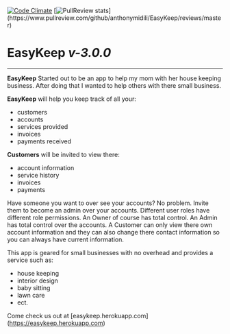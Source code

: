 [![Code Climate](https://codeclimate.com/github/anthonymidili/EasyKeep.png)](https://codeclimate.com/github/anthonymidili/EasyKeep)
[![PullReview stats](https://www.pullreview.com/github/anthonymidili/EasyKeep/badges/master.svg?)](https://www.pullreview.com/github/anthonymidili/EasyKeep/reviews/master)
# EasyKeep *v-3.0.0*

---

**EasyKeep** Started out to be an app to help my mom with her house keeping business. After doing that I wanted
to help others with there small business.

**EasyKeep** will help you keep track of all your:

+ customers
+ accounts
+ services provided
+ invoices
+ payments received

**Customers** will be invited to view there:

+ account information
+ service history
+ invoices
+ payments

Have someone you want to over see your accounts? No problem. Invite them to become an admin over your accounts.
Different user roles have different role permissions. An Owner of course has total control. An Admin has total control
over the accounts. A Customer can only view there own account information and they can also change there contact
information so you can always have current information.

This app is geared for small businesses with no overhead and provides a service such as:

+ house keeping
+ interior design
+ baby sitting
+ lawn care
+ ect.

Come check us out at [easykeep.herokuapp.com] (https://easykeep.herokuapp.com)
